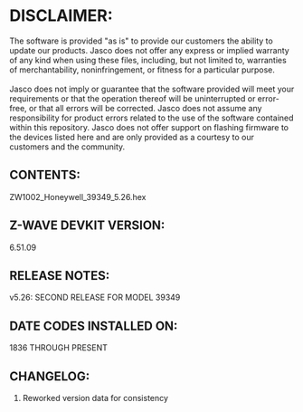 # DISCLAIMER:
The software is provided "as is" to provide our customers the ability to update our products. Jasco does not offer any express or implied warranty of any kind when using these files, including, but not limited to, warranties of merchantability, noninfringement, or fitness for a particular purpose.<br>
<br>
Jasco does not imply or guarantee that the software provided will meet your requirements or that the operation thereof will be uninterrupted or error-free, or that all errors will be corrected. Jasco does not assume any responsibility for product errors related to the use of the software contained within this repository. Jasco does not offer support on flashing firmware to the devices listed here and are only provided as a courtesy to our customers and the community.

## CONTENTS:
ZW1002_Honeywell_39349_5.26.hex

## Z-WAVE DEVKIT VERSION:
6.51.09

## RELEASE NOTES:
v5.26: SECOND RELEASE FOR MODEL 39349

## DATE CODES INSTALLED ON:
1836 THROUGH PRESENT

## CHANGELOG:
1. Reworked version data for consistency
